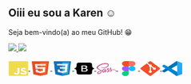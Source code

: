 ## Oiii eu sou a Karen ☺️
Seja bem-vindo(a) ao meu GitHub! 😁



<div align="">
  <a href="https://github.com/yKarenAlves">
  <img height="180em" src="https://github-readme-stats.vercel.app/api?username=yKarenAlves&show_icons=true&theme=tokyonight&include_all_commits=true&count_private=true"/>
  <img height="180em" src="https://github-readme-stats.vercel.app/api/top-langs/?username=yKarenAlves&layout=compact&langs_count=7&theme=tokyonight"/>
</div>


  <div style="display: inline_block"><br>
  <img align="center" alt="Karen-Js" height="30" width="40" src="https://raw.githubusercontent.com/devicons/devicon/master/icons/javascript/javascript-plain.svg">
  <img align="center" alt="Karen-HTML" height="30" width="40" src="https://raw.githubusercontent.com/devicons/devicon/master/icons/html5/html5-original.svg">
  <img align="center" alt="Karen-CSS" height="30" width="40" src="https://raw.githubusercontent.com/devicons/devicon/master/icons/css3/css3-original.svg">
  <img align="center" alt="Karen-bootstrap" height="30" width="40" src="https://github.com/devicons/devicon/blob/master/icons/bootstrap/bootstrap-plain.svg">
  <img align="center" alt="Karen-sass" height="30" width="40" src="https://github.com/devicons/devicon/blob/master/icons/sass/sass-original.svg">
  <img align="center" alt="Karen-figma" height="30" width="40" src="https://github.com/devicons/devicon/blob/master/icons/figma/figma-original.svg">
  <img align="center" alt="Karen-git" height="30" width="40" src="https://github.com/devicons/devicon/blob/master/icons/git/git-original.svg">
  <img align="center" alt="Karen-vscode" height="30" width="40" src="https://github.com/devicons/devicon/blob/master/icons/vscode/vscode-original.svg">
  
    

</div>
  
##
  
<div> 
<!--
  <a href="https://instagram.com/ykarenalves" target="_blank"><img src="https://img.shields.io/badge/-Instagram-%23E4405F?style=for-the-badge&logo=instagram&logoColor=white" target="_blank"></a>
  <a href="https://www.linkedin.com/in/karen-alves-br/" target="_blank"><img src="https://img.shields.io/badge/-LinkedIn-%230077B5?style=for-the-badge&logo=linkedin&logoColor=white" target="_blank"></a> 

-->
 
  ![Snake animation](https://github.com/yKarenAlves/yKarenAlves/blob/output/github-contribution-grid-snake.svg)
 
</div>
  
